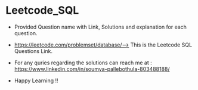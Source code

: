# Leetcode_SQL

* Provided Question name with  Link, Solutions and explanation for each question.

* https://leetcode.com/problemset/database/--> This is the Leetcode SQL Questions Link.

* For any quries regarding the solutions can reach me at : https://www.linkedin.com/in/soumya-pallebothula-803488188/

* Happy Learning !!
